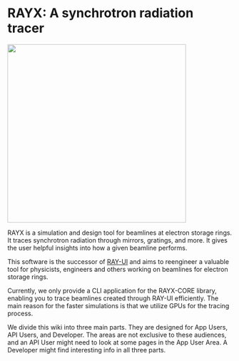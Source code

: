 # RAYX: A synchrotron radiation tracer

<img src="https://user-images.githubusercontent.com/13185253/167402648-788eee6a-2ba4-466a-8a0a-62e59663e957.png" width="400" height="400"/>

RAYX is a simulation and design tool for beamlines at electron storage rings. It traces synchrotron radiation through mirrors, gratings, and more. It gives the user helpful insights into how a given beamline performs. 

This software is the successor of [RAY-UI](https://www.helmholtz-berlin.de/forschung/oe/wi/optik-strahlrohre/arbeitsgebiete/ray_en.html) and aims to reengineer a valuable tool for physicists, engineers and others working on beamlines for electron storage rings.

Currently, we only provide a CLI application for the RAYX-CORE library, enabling you to trace beamlines created through RAY-UI efficiently. The main reason for the faster simulations is that we utilize GPUs for the tracing process.


We divide this wiki into three main parts. They are designed for App Users, API Users, and Developer. The areas are not exclusive to these audiences, and an API User might need to look at some pages in the App User Area. A Developer might find interesting info in all three parts.
